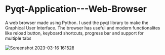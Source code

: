 # Pyqt-Application---Web-Browser
A web browser made using Python. I used the pyqt library to make the Graphical User Interface.
The browser has useful and modern functionalites like reload button, keyboard shortcuts, progress bar and support for multiple tabs


![Screenshot 2023-03-16 161528](https://user-images.githubusercontent.com/104006721/225593741-9ec5fa93-a81b-4948-8a7f-fa0f2935ea76.png)
